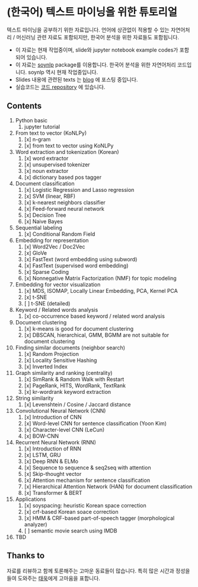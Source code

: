 # (한국어) 텍스트 마이닝을 위한 튜토리얼

텍스트 마이닝을 공부하기 위한 자료입니다. 언어에 상관없이 적용할 수 있는 자연어처리 / 머신러닝 관련 자료도 포함되지만, 한국어 분석을 위한 자료들도 포함됩니다. 

- 이 자료는 현재 작업중이며, slide와 jupyter notebook example codes가 포함되어 있습니다. 
- 이 자료는 [soynlp](https://github.com/lovit/soynlp) package를 이용합니다. 한국어 분석을 위한 자연어처리 코드입니다. soynlp 역시 현재 작업중입니다. 
- Slides 내용에 관련된 texts 는 [blog][lovit_blog] 에 포스팅 중입니다.
- 실습코드는 [코드 repository](https://github.com/lovit/python_ml4nlp) 에 있습니다.

## Contents
1. Python basic
    1. jupyter tutorial
1. From text to vector (KoNLPy)
    1. [x] n-gram
    1. [x] from text to vector using KoNLPy
1. Word extraction and tokenization (Korean)
    1. [x] word extractor
    1. [x] unsupervised tokenizer
    1. [x] noun extractor
    1. [x] dictionary based pos tagger
1. Document classification
    1. [x] Logistic Regression and Lasso regression
    1. [x] SVM (linear, RBF)
    1. [x] k-nearest neighbors classifier
    1. [x] Feed-forward neural network
    1. [x] Decision Tree
    1. [x] Naive Bayes
1. Sequential labeling
    1. [x] Conditional Random Field
1. Embedding for representation
    1. [x] Word2Vec / Doc2Vec
    1. [x] GloVe
    1. [x] FastText (word embedding using subword)
    1. [x] FastText (supervised word embedding)
    1. [x] Sparse Coding
    1. [x] Nonnegative Matrix Factorization (NMF) for topic modeling
1. Embedding for vector visualization
    1. [x] MDS, ISOMAP, Locally Linear Embedding, PCA, Kernel PCA
    1. [x] t-SNE
    1. [ ] t-SNE (detailed)
1. Keyword / Related words analysis
    1. [x] co-occurrence based keyword / related word analysis
1. Document clustering
    1. [x] k-means is good for document clustering
    1. [x] DBSCAN, hierarchical, GMM, BGMM are not suitable for document clustering
1. Finding similar documents (neighbor search)
    1. [x] Random Projection
    1. [x] Locality Sensitive Hashing
    1. [x] Inverted Index
1. Graph similarity and ranking (centrality)
    1. [x] SimRank & Random Walk with Restart
    1. [x] PageRank, HITS, WordRank, TextRank
    1. [x] kr-wordrank keyword extraction
1. String similarity
    1. [x] Levenshtein / Cosine / Jaccard distance
1. Convolutional Neural Network (CNN)
    1. [x] Introduction of CNN
    1. [x] Word-level CNN for sentence classification (Yoon Kim)
    1. [x] Character-level CNN (LeCun)
    1. [x] BOW-CNN
1. Recurrent Neural Network (RNN)
    1. [x] Introduction of RNN
    1. [x] LSTM, GRU
    1. [x] Deep RNN & ELMo
    1. [x] Sequence to sequence & seq2seq with attention
    1. [x] Skip-thought vector
    1. [x] Attention mechanism for sentence classification
    1. [x] Hierarchical Attention Network (HAN) for document classification
    1. [x] Transformer & BERT
1. Applications
    1. [x] soyspacing: heuristic Korean space correction
    1. [x] crf-based Korean soace correction
    1. [x] HMM & CRF-based part-of-speech tagger (morphological analyzer)
    1. [ ] semantic movie search using IMDB
1. TBD

## Thanks to

자료를 리뷰하고 함께 토론해주는 고마운 동료들이 많습니다. 특히 많은 시간과 정성을 들여 도와주는 [태욱][taewook_git]에게 고마움을 표합니다.

[taewook_git]: https://github.com/Wook0129
[lovit_blog]: https://lovit.github.io
